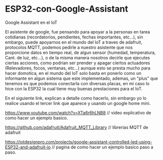 # ESP32-con-Google-Assistant
Google Assistant en el IoT

El asistente de google, fue pensando para apoyar a la personas en tarea cotidianas (recordatorios, pendientes, fechas importantes, etc...),
sin embargo, puede apoyarnos en el mundo del IoT a traves de adafruit, protocolos MQTT, podemos pedirle a nuestro asistente que nos 
proporcione datos en tiempo real, de algun sensor (humedad, temperatura, Cant. de luz, etc...), o de la misma manera nosotros decirle que 
ejecutes ciertas acciones, como podrian ser prender y apagar ciertos actuadores (Relevadores, focos, ventanas, etc...) aunque esto se presta
mucho para hacer domotica, en el mundo del IoT solo basta en ponerlo como un informante en algun sistema que este implementado, ademas, un 
"plus" que tenemos es que podemos conectarla con diversas placas, en mi caso lo hice con la ESP32 la cual tiene muy buenas prestaciones 
 para el IoT. 
 
 En el siguiente link, explican a detalle como hacerlo, sin embargo yo lo realice usando el tercer link que aparece y usando un google home mini.
 
 https://www.youtube.com/watch?v=XTa6r6hLNB8         // video explicativo de como hacer un ejemplo basico.
 
 https://github.com/adafruit/Adafruit_MQTT_Library    // librerias MQTT de adafruit
 
 https://iotdesignpro.com/projects/google-assistant-controlled-led-using-ESP32-and-adafruit-io   // pagina de como hacer un ejemplo basico paso a paso.
 
